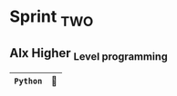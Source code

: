 # Sprint <sub>TWO</sub>

## Alx Higher <sub>Level programming</sub>



| `Python`     |         :snake:      |  
| ------------- | -------------- |
